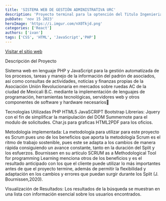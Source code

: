 ```yaml
---
title: 'SISTEMA WEB DE GESTIÓN ADMINISTRATIVA URC'
description: 'Proyecto terminal para la optención del Titulo Ingenieria en desarrollo de software en la UNADM.'
pubDate: 'nov 15 2023'
heroImage: 'https://i.imgur.com/nX0Tkjd.png'
categories: ['React']
authors: ['ivan']
tags: ['CSS', 'HTML', 'JavaScript','PHP']
---
```

   [Visitar el sitio web]( https://astonishing-mermaid-1c2952.netlify.app/ "{{title}}")

 
Descripción del Proyecto

Sistema web en lenguaje PHP y JavaScript para la gestión automatizada de los procesos, tareas y manejo de la información del padrón de asociados, así como consultas de actividades, noticias y finanzas propias de la Asociación Unión Revolucionaria en mercados sobre ruedas AC de la ciudad de Mexicali B.C. mediante la implementación de lenguajes de programación, herramientas tecnológicas, servidores web y otros componentes de software y hardware necesarios

Tecnologías Utilizadas
PHP
HTML5
JavaSCRIPT
Bootstrap
Librerias:
Jquery con el fin de simplificar la manipulación del DOM
Summernote para el modulo de solicitudes.
Char.js para graficas
HTML2PDF para los oficios.

Metodologia implementada:
La metodología para utilizar para este proyecto es Scrum pues uno de los beneficios que aporta la metodología Scrum es el ritmo de trabajo sostenible, pues este se adapta a los cambios de manera rápida consiguiendo un avance constante, tanto en la duración del Split y los esfuerzos.
Bournissen en su artículo SCRUM as a Methodological Tool for programming Learning menciona   otros de los beneficios y es el resultado anticipado con los que el cliente puede utilizar lo más importantes antes de que el proyecto termine, además de permitir la flexibilidad y adaptación en los cambios y errores que puedan surgir durante los Split (J. Bournissen,2020).

Visualización de Resultados: Los resultados de la búsqueda se muestran en una lista con información esencial sobre los usuarios encontrados.
